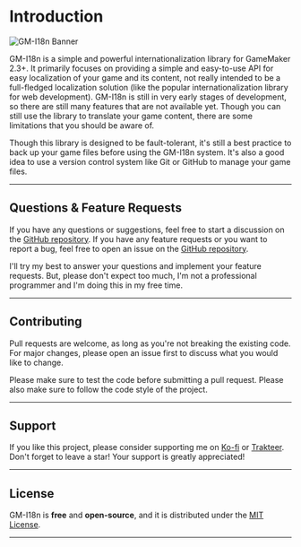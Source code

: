 # Introduction

![GM-I18n Banner](/img/banner-sm.webp)

GM-I18n is a simple and powerful internationalization library for GameMaker 2.3+. It primarily focuses on providing a simple and easy-to-use API for easy localization of your game and its content, not really intended to be a full-fledged localization solution (like the popular internationalization library for web development). GM-I18n is still in very early stages of development, so there are still many features that are not available yet. Though you can still use the library to translate your game content, there are some limitations that you should be aware of.

Though this library is designed to be fault-tolerant, it's still a best practice to back up your game files before using the GM-I18n system. It's also a good idea to use a version control system like Git or GitHub to manage your game files. 

---

## Questions & Feature Requests

If you have any questions or suggestions, feel free to start a discussion on the [GitHub repository](https://github.com/undervolta/GM-I18n/discussions). If you have any feature requests or you want to report a bug, feel free to open an issue on the [GitHub repository](https://github.com/undervolta/GM-I18n/issues). 

I'll try my best to answer your questions and implement your feature requests. But, please don't expect too much, I'm not a professional programmer and I'm doing this in my free time. 

---

## Contributing

Pull requests are welcome, as long as you're not breaking the existing code. For major changes, please open an issue first to discuss what you would like to change. 

Please make sure to test the code before submitting a pull request. Please also make sure to follow the code style of the project. 

---

## Support

If you like this project, please consider supporting me on [Ko-fi](https://ko-fi.com/undervolta) or [Trakteer](https://trakteer.id/undervolta). Don't forget to leave a star! Your support is greatly appreciated! 

---

## License

GM-I18n is **free** and **open-source**, and it is distributed under the [MIT License](https://github.com/undervolta/GM-I18n/blob/main/LICENSE).

---


<!-- ## Play online

You can start playing with Docus in your browser using Stackblitz:

:button-link[Play on StackBlitz]{size="small" icon="IconStackBlitz" href="https://stackblitz.com/github/nuxt-themes/docus-starter" blank}

## Create a new project

1. Start a fresh Docus project with:

```bash [npx]
npx nuxi@latest init docs -t themes/docus
```

2. Install the dependencies in the `docs` folder:

::code-group

	```bash [npm]
	npm install
	```

	```bash [yarn]
	yarn install
	```

	```bash [pnpm]
	pnpm install --shamefully-hoist
	```

::

3. Run the `dev` command to start Docus in development mode:

::code-group

```bash [npm]
npm run dev
```

```bash [yarn]
yarn dev
```

```bash [pnpm]
pnpm run dev
```

::

::alert{type="success"}
✨ Well done! A browser window should automatically open for <http://localhost:3000>
:: -->
